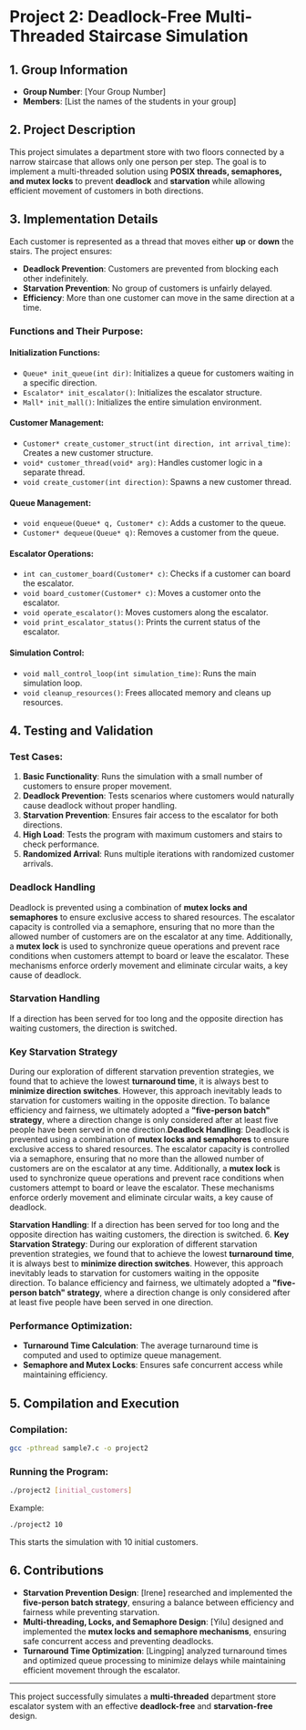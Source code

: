 # Project 2: Deadlock-Free Multi-Threaded Staircase Simulation

## 1. Group Information

- **Group Number**: [Your Group Number]
- **Members**: [List the names of the students in your group]

## 2. Project Description

This project simulates a department store with two floors connected by a narrow staircase that allows only one person per step. The goal is to implement a multi-threaded solution using **POSIX threads, semaphores, and mutex locks** to prevent **deadlock** and **starvation** while allowing efficient movement of customers in both directions.

## 3. Implementation Details

Each customer is represented as a thread that moves either **up** or **down** the stairs. The project ensures:

- **Deadlock Prevention**: Customers are prevented from blocking each other indefinitely.
- **Starvation Prevention**: No group of customers is unfairly delayed.
- **Efficiency**: More than one customer can move in the same direction at a time.

### Functions and Their Purpose:

#### Initialization Functions:

- `Queue* init_queue(int dir)`: Initializes a queue for customers waiting in a specific direction.
- `Escalator* init_escalator()`: Initializes the escalator structure.
- `Mall* init_mall()`: Initializes the entire simulation environment.

#### Customer Management:

- `Customer* create_customer_struct(int direction, int arrival_time)`: Creates a new customer structure.
- `void* customer_thread(void* arg)`: Handles customer logic in a separate thread.
- `void create_customer(int direction)`: Spawns a new customer thread.

#### Queue Management:

- `void enqueue(Queue* q, Customer* c)`: Adds a customer to the queue.
- `Customer* dequeue(Queue* q)`: Removes a customer from the queue.

#### Escalator Operations:

- `int can_customer_board(Customer* c)`: Checks if a customer can board the escalator.
- `void board_customer(Customer* c)`: Moves a customer onto the escalator.
- `void operate_escalator()`: Moves customers along the escalator.
- `void print_escalator_status()`: Prints the current status of the escalator.

#### Simulation Control:

- `void mall_control_loop(int simulation_time)`: Runs the main simulation loop.
- `void cleanup_resources()`: Frees allocated memory and cleans up resources.

## 4. Testing and Validation

### Test Cases:

1. **Basic Functionality**: Runs the simulation with a small number of customers to ensure proper movement.
2. **Deadlock Prevention**: Tests scenarios where customers would naturally cause deadlock without proper handling.
3. **Starvation Prevention**: Ensures fair access to the escalator for both directions.
4. **High Load**: Tests the program with maximum customers and stairs to check performance.
5. **Randomized Arrival**: Runs multiple iterations with randomized customer arrivals.

### Deadlock Handling
Deadlock is prevented using a combination of **mutex locks and semaphores** to ensure exclusive access to shared resources. The escalator capacity is controlled via a semaphore, ensuring that no more than the allowed number of customers are on the escalator at any time. Additionally, a **mutex lock** is used to synchronize queue operations and prevent race conditions when customers attempt to board or leave the escalator. These mechanisms enforce orderly movement and eliminate circular waits, a key cause of deadlock.

### Starvation Handling
If a direction has been served for too long and the opposite direction has waiting customers, the direction is switched.

### Key Starvation Strategy
During our exploration of different starvation prevention strategies, we found that to achieve the lowest **turnaround time**, it is always best to **minimize direction switches**. However, this approach inevitably leads to starvation for customers waiting in the opposite direction. To balance efficiency and fairness, we ultimately adopted a **"five-person batch" strategy**, where a direction change is only considered after at least five people have been served in one direction.**Deadlock Handling**: Deadlock is prevented using a combination of **mutex locks and semaphores** to ensure exclusive access to shared resources. The escalator capacity is controlled via a semaphore, ensuring that no more than the allowed number of customers are on the escalator at any time. Additionally, a **mutex lock** is used to synchronize queue operations and prevent race conditions when customers attempt to board or leave the escalator. These mechanisms enforce orderly movement and eliminate circular waits, a key cause of deadlock.

   **Starvation Handling**: If a direction has been served for too long and the opposite direction has waiting customers, the direction is switched.
6. **Key Starvation Strategy**: During our exploration of different starvation prevention strategies, we found that to achieve the lowest **turnaround time**, it is always best to **minimize direction switches**. However, this approach inevitably leads to starvation for customers waiting in the opposite direction. To balance efficiency and fairness, we ultimately adopted a **"five-person batch" strategy**, where a direction change is only considered after at least five people have been served in one direction.

### Performance Optimization:

- **Turnaround Time Calculation**: The average turnaround time is computed and used to optimize queue management.
- **Semaphore and Mutex Locks**: Ensures safe concurrent access while maintaining efficiency.

## 5. Compilation and Execution

### Compilation:

```sh
gcc -pthread sample7.c -o project2
```

### Running the Program:

```sh
./project2 [initial_customers]
```

Example:

```sh
./project2 10
```

This starts the simulation with 10 initial customers.

## 6. Contributions

- **Starvation Prevention Design**: [Irene] researched and implemented the **five-person batch strategy**, ensuring a balance between efficiency and fairness while preventing starvation.
- **Multi-threading, Locks, and Semaphore Design**: [Yilu] designed and implemented the **mutex locks and semaphore mechanisms**, ensuring safe concurrent access and preventing deadlocks.
- **Turnaround Time Optimization**: [Lingping] analyzed turnaround times and optimized queue processing to minimize delays while maintaining efficient movement through the escalator.

---

This project successfully simulates a **multi-threaded** department store escalator system with an effective **deadlock-free** and **starvation-free** design.

